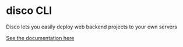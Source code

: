 # disco CLI

Disco lets you easily deploy web backend projects to your own servers

[See the documentation here](https://docs.letsdisco.dev/)
